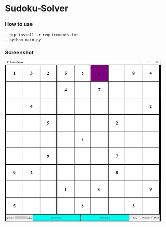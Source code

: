 # Sudoku-Solver

### How to use
```
- pip install -r requirements.txt
- python main.py
```

### Screenshot 
![alt text](https://github.com/hangtenz/Sudoku-Solver/blob/master/Screenshot.JPG)
